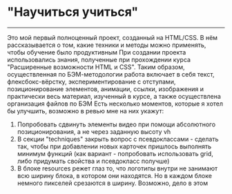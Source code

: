 # "Научиться учиться"
---------------------
Это мой первый полноценный проект, созданный на HTML/CSS. В нём рассказывается о том, какие техники и методы можно применять, чтобы обучение было продуктивным
При создании проекта использовались знания, полученные при прохождении курса "Расширенные возможности HTML и CSS". Таким образом, осуществленная по БЭМ-методологии работа включает в себя текст, флексбокс-вёрстку, экспериментирование с отступами, позиционирование элементов, анимации, ссылки, изображения и практически весь материал, изученный в курсе, а также осуществлена организация файлов по БЭМ
Есть несколько моментов, которые я хотел бы улучшить, возможно в ревью мне на них укажут:
  1. Попробовать сдвинуть элементы видео при помощи абсолютного позиционирования, а не через заданную высоту vh
  2. В секции "techniques" закрыть вопрос с псевдоклассами - сделать так, чтобы при добавлении новых карточек пришлось выполнять минимум функций (как вариант - попробовать использовать grid, либо придумать свойства и псевдокласс получше)
  3. В блоке resources режет глаз то, что логотипы внутри не занимают всю ширину блока, в котором они находятся. Но в каждом блоке немного пикселей срезаются в ширину. Возможно, дело в этом
